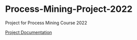 # Process-Mining-Project-2022
Project for Process Mining Course 2022

[Project Documentation](https://github.com/damianoserpetta/Process-Mining-Project-2022/blob/dev/Project%20Documentation.pdf)
